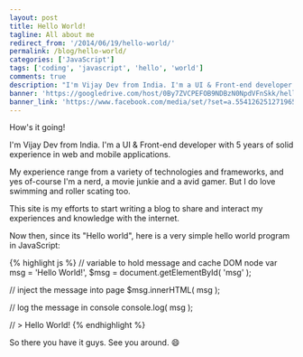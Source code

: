 ```yaml
---
layout: post
title: Hello World!
tagline: All about me
redirect_from: '/2014/06/19/hello-world/'
permalink: /blog/hello-world/
categories: ['JavaScript']
tags: ['coding', 'javascript', 'hello', 'world']
comments: true
description: "I'm Vijay Dev from India. I'm a UI & Front-end developer with 5 years of solid experience in web and mobile applications. My experience range from a variety of technologies and frameworks, and yes of-course I'm a nerd, a movie junkie and a avid gamer. But I do love swimming and roller scating too."
banner: 'https://googledrive.com/host/0By7ZVCPEFOB9NDBzN0NpdVFnSkk/hello-world.JPG'
banner_link: 'https://www.facebook.com/media/set/?set=a.554126251271965.123064.100000237843626&type=1&l=a6228f13d9'
---
```


How's it going!

I'm Vijay Dev from India. I'm a UI & Front-end developer with 5 years of solid experience in web and mobile applications.

My experience range from a variety of technologies and frameworks, and yes of-course I'm a nerd, a movie junkie and a avid gamer. But I do love swimming and roller scating too.

This site is my efforts to start writing a blog to share and interact my experiences and knowledge with the internet.

<!-- more -->

Now then, since its "Hello world", here is a very simple hello world program in JavaScript:

{% highlight js %}
// variable to hold message and cache DOM node
var msg  = 'Hello World!',
	$msg = document.getElementById( 'msg' );

// inject the message into page
$msg.innerHTML( msg );

// log the message in console
console.log( msg );

// > Hello World!
{% endhighlight %}

So there you have it guys. See you around. :smile:

